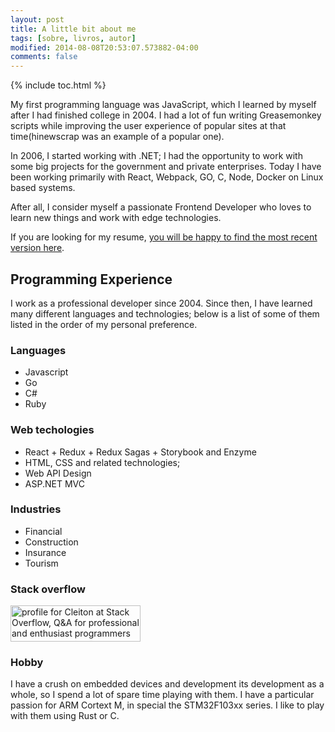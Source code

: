 ```yaml
---
layout: post
title: A little bit about me 
tags: [sobre, livros, autor]
modified: 2014-08-08T20:53:07.573882-04:00
comments: false
---
```

{% include toc.html %}

My first programming language was JavaScript, which I learned by myself after I had finished
college in 2004. I had a lot of fun writing Greasemonkey scripts while improving the user experience
of popular sites at that time(hinewscrap was an example of a popular one).

In 2006, I started working with .NET; I had the opportunity to work with some big projects for the
government and private enterprises. Today I have been working primarily with React, Webpack, GO, C,
Node, Docker on Linux based systems.

After all, I consider myself a passionate Frontend Developer who loves to learn new things and work
with edge technologies.

If you are looking for my resume, [you will be happy to find the most recent version
here](https://stackoverflow.com/cv/klaygomes).

## Programming Experience
I work as a professional developer since 2004. Since then, I have learned many different languages
and technologies; below is a list of some of them listed in the order of my personal preference.
### Languages

- Javascript
- Go
- C#
- Ruby

### Web techologies

- React + Redux + Redux Sagas + Storybook and Enzyme
- HTML, CSS and related technologies;
- Web API Design
- ASP.NET MVC

### Industries
- Financial
- Construction
- Insurance
- Tourism

### Stack overflow

<a href="https://stackoverflow.com/users/136258/cleiton"><img src="https://stackexchange.com/users/flair/46146.png?theme=clean" width="208" height="58" alt="profile for Cleiton at Stack Overflow, Q&amp;A for professional and enthusiast programmers" title="profile for Cleiton at Stack Overflow, Q&amp;A for professional and enthusiast programmers"></a>

### Hobby

I have a crush on embedded devices and development its development as a whole, so I spend a lot of
spare time playing with them. I have a particular passion for ARM Cortext M, in special
the STM32F103xx series. I like to play with them using Rust or C.
